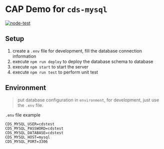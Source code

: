 # CAP Demo for `cds-mysql`

[![node-test](https://github.com/Soontao/odata-v4-cap-demo/actions/workflows/nodejs.yml/badge.svg?branch=mysql)](https://github.com/Soontao/odata-v4-cap-demo/actions/workflows/nodejs.yml)

## Setup

1. create a `.env` file for development, fill the database connection information
2. execute `npm run deploy` to deploy the database schema to database
3. execute `npm start` to start the server
4. execute `npm run test` to perform unit test

## Environment

> put database configuration in `environment`, for development, just use the `.env` file.

`.env` file example

```
CDS_MYSQL_USER=cdstest
CDS_MYSQL_PASSWORD=cdstest
CDS_MYSQL_DATABASE=cdstest
CDS_MYSQL_HOST=mysql
CDS_MYSQL_PORT=3306
```

